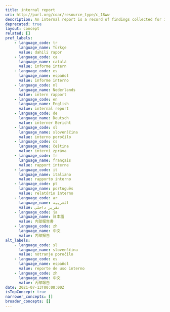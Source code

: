 ```yaml
---
title: internal report
uri: http://purl.org/coar/resource_type/c_18ww
description: An internal report is a record of findings collected for internal use. It is not designed to be made public and may include confidential or proprietary information.
deprecated: true
layout: concept
related: []
pref_labels:
    - language_code: tr
      language_name: Türkçe
      value: dahili rapor
    - language_code: ca
      language_name: català
      value: informe intern
    - language_code: es
      language_name: español
      value: informe interno
    - language_code: nl
      language_name: Nederlands
      value: intern rapport
    - language_code: en
      language_name: English
      value: internal report
    - language_code: de
      language_name: Deutsch
      value: interner Bericht
    - language_code: sl
      language_name: slovenščina
      value: interno poročilo
    - language_code: cs
      language_name: čeština
      value: interní zpráva
    - language_code: fr
      language_name: français
      value: rapport interne
    - language_code: it
      language_name: italiano
      value: rapporto interno
    - language_code: pt
      language_name: português
      value: relatório interno
    - language_code: ar
      language_name: العربية
      value: تقرير داخلي
    - language_code: ja
      language_name: 日本語
      value: 内部報告書
    - language_code: zh
      language_name: 中文
      value: 内部报告
alt_labels:
    - language_code: sl
      language_name: slovenščina
      value: notranje poročilo
    - language_code: es
      language_name: español
      value: reporte de uso interno
    - language_code: zh
      language_name: 中文
      value: 內部報告
date: 2021-07-13T00:00:00Z
isTopConcept: true
narrower_concepts: []
broader_concepts: []
---
```


